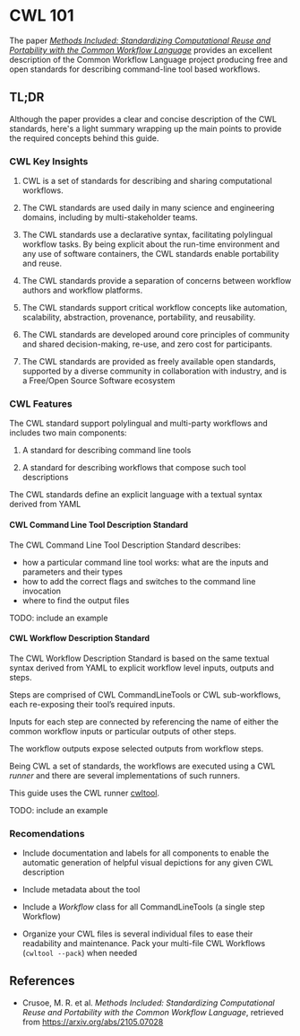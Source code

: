 # CWL 101

The paper [_Methods Included: Standardizing Computational Reuse and Portability with the Common Workflow Language_](https://arxiv.org/abs/2105.07028) provides an excellent description of the Common Workflow Language project producing free and open standards for describing command-line
tool based workflows.

## TL;DR

Although the paper provides a clear and concise description of the CWL standards, here's a light summary wrapping up the main points to provide the required concepts behind this guide.

### CWL Key Insights

1. CWL is a set of standards for describing and sharing computational workflows.

2. The CWL standards are used daily in many science and engineering domains, including by multi-stakeholder teams.

3. The CWL standards use a declarative syntax, facilitating polylingual workflow tasks. By being explicit about the run-time environment and any use of software containers, the CWL standards enable portability and reuse. 

4. The CWL standards provide a separation of concerns between workflow authors and workflow platforms.

5. The CWL standards support critical workflow concepts like automation, scalability, abstraction, provenance, portability, and reusability. 

6. The CWL standards are developed around core principles of community and shared decision-making, re-use, and zero cost for participants.

7. The CWL standards are provided as freely available open standards, supported by a diverse community in collaboration with industry, and is a Free/Open Source Software ecosystem 

### CWL Features

The CWL standard support polylingual and multi-party workflows and includes two main components:

1. A standard for describing command line tools

2. A standard for describing workflows that compose such tool descriptions

The CWL standards define an explicit language with a textual syntax derived from YAML

#### CWL Command Line Tool Description Standard

The CWL Command Line Tool Description Standard describes:

- how a particular command line tool works: what are the
inputs and parameters and their types
- how to add the correct flags and switches to the command line invocation 
- where to find the output files

TODO: include an example

#### CWL Workflow Description Standard

The CWL Workflow Description Standard is based on the same textual syntax derived from YAML to explicit workflow level inputs, outputs and steps.

Steps are comprised of CWL CommandLineTools or CWL sub-workflows, each re-exposing their tool’s required inputs. 

Inputs for each step are connected by referencing the name of either the common workflow inputs or particular outputs of other steps.

The workflow outputs expose selected outputs from workflow steps.

Being CWL a set of standards, the workflows are executed using a CWL _runner_ and there are several implementations of such runners. 

This guide uses the CWL runner [cwltool](https://pypi.org/project/cwltool).

TODO: include an example

### Recomendations

- Include documentation and labels for all components to enable the automatic generation of helpful visual depictions for any given CWL description

- Include metadata about the tool  

- Include a _Workflow_ class for all CommandLineTools (a single step Workflow)

- Organize your CWL files is several individual files to ease their readability and maintenance. Pack your multi-file CWL Workflows (`cwltool --pack`) when needed

## References

- Crusoe, M. R. et al. _Methods Included: Standardizing Computational Reuse and Portability with the Common Workflow Language_, retrieved from https://arxiv.org/abs/2105.07028